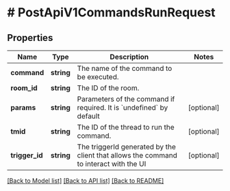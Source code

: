 # # PostApiV1CommandsRunRequest

## Properties

Name | Type | Description | Notes
------------ | ------------- | ------------- | -------------
**command** | **string** | The name of the command to be executed. |
**room_id** | **string** | The ID of the room. |
**params** | **string** | Parameters of the command if required. It is &#x60;undefined&#x60; by default | [optional]
**tmid** | **string** | The ID of the thread to run the command. | [optional]
**trigger_id** | **string** | The triggerId generated by the client that allows the command to interact with the UI | [optional]

[[Back to Model list]](../../README.md#models) [[Back to API list]](../../README.md#endpoints) [[Back to README]](../../README.md)
